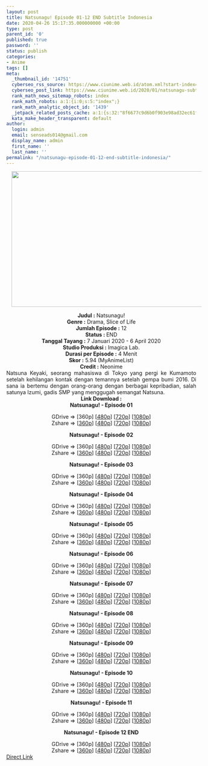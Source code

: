```yaml
---
layout: post
title: Natsunagu! Episode 01-12 END Subtitle Indonesia
date: 2020-04-26 15:17:35.000000000 +00:00
type: post
parent_id: '0'
published: true
password: ''
status: publish
categories:
- Anime
tags: []
meta:
  _thumbnail_id: '14751'
  cyberseo_rss_source: https://www.ciunime.web.id/atom.xml?start-index=751&max-results=150
  cyberseo_post_link: https://www.ciunime.web.id/2020/01/natsunagu-subtitle-indonesia.html
  rank_math_news_sitemap_robots: index
  rank_math_robots: a:1:{i:0;s:5:"index";}
  rank_math_analytic_object_id: '1439'
  _jetpack_related_posts_cache: a:1:{s:32:"8f6677c9d6b0f903e98ad32ec61f8deb";a:2:{s:7:"expires";i:1645289028;s:7:"payload";a:0:{}}}
  kata_make_header_transparent: default
author:
  login: admin
  email: senseads014@gmail.com
  display_name: admin
  first_name: ''
  last_name: ''
permalink: "/natsunagu-episode-01-12-end-subtitle-indonesia/"
---
```

<div class="separator" style="clear: both; text-align: center;"><a href="https://1.bp.blogspot.com/-q-tr8Q0Zro8/XhyCFMEMa8I/AAAAAAAAd3Q/LzsAvO4VOosBYVS5TiYdPOpyTpI531RoACLcBGAsYHQ/s1600/Natsunagu%2521.jpg" imageanchor="1" style="margin-left: 1em; margin-right: 1em;"><img border="0" data-original-height="720" data-original-width="1280" height="360" src="{{ site.baseurl }}/assets/2020/04/Natsunagu%2521.jpg" width="640" /></a></div>
<p>
<div style="text-align: center;"><b>Judul</b><b><b>&nbsp;</b>:</b>&nbsp;Natsunagu!</div>
<div style="text-align: center;"><b>Genre :</b>&nbsp;Drama, Slice of Life</div>
<div style="text-align: center;"><b>Jumlah Episode :</b>&nbsp;12<br /><b>Status :&nbsp;</b>END<br /><b>Tanggal Tayang :</b>&nbsp;7 Januari 2020&nbsp;- 6 April 2020<br /><b>Studio Produksi :</b>&nbsp;Imagica Lab.<br /><b>Durasi per Episode :</b>&nbsp;4 Menit</div>
<div style="text-align: center;"><b>Skor :</b>&nbsp;5.94 (MyAnimeList)<br /><b>Credit :</b>&nbsp;Neonime</div>
<div style="text-align: center;"></div>
<div style="text-align: justify;">Natsuna Keyaki, seorang mahasiswa di Tokyo yang pergi ke Kumamoto setelah kehilangan kontak dengan temannya setelah gempa bumi 2016. Di sana ia bertemu dengan orang-orang dengan berbagai kepribadian, salah satunya Izumi, gadis SMP yang menggugah semangat Natsuna.</div>
<div style="text-align: justify;"></div>
<div style="text-align: justify;"></div>
<div style="text-align: center;"><b>Link Download :</b></div>
<div style="text-align: center;"><b>Natsunagu!&nbsp;- Episode 01</b></p>
<div style="text-align: center;">GDrive =&gt; [360p] [<a href="https://drive.google.com/uc?export=download&amp;id=1RTRefa7LN4MTZ-TfducALyc8OxI6gX70" target="_blank" rel="noopener">480p</a>] [<a href="https://drive.google.com/uc?export=download&amp;id=1JmPjJUiQJ9TAbNLnrI-hXsLjcNEysIXy" target="_blank" rel="noopener">720p</a>] [<a href="https://drive.google.com/uc?export=download&amp;id=1XStVNM-YnzVqZY5YUbbZ86iC0SplCv9M" target="_blank" rel="noopener">1080p</a>]<br />Zshare =&gt; [<a href="https://www11.zippyshare.com/v/BCSitEO4/file.html" target="_blank" rel="noopener">360p</a>] [<a href="https://www20.zippyshare.com/v/3VdxExTp/file.html" target="_blank" rel="noopener">480p</a>] [<a href="https://www20.zippyshare.com/v/TKUkMLcr/file.html" target="_blank" rel="noopener">720p</a>] [<a href="https://www20.zippyshare.com/v/z0Gvr18P/file.html" target="_blank" rel="noopener">1080p</a>]</p>
<p><b>Natsunagu!&nbsp;- Episode 02</b></p>
<div style="text-align: center;">GDrive =&gt; [360p] [<a href="https://drive.google.com/uc?export=download&amp;id=1pRo-SDMHvXFMf19TKgSHRwAzq3_PeKZ0" target="_blank" rel="noopener">480p</a>] [<a href="https://drive.google.com/uc?export=download&amp;id=1Iw3EuH6fiPg1wBqx4pNZQSvQkJEtsV5u" target="_blank" rel="noopener">720p</a>] [<a href="https://drive.google.com/uc?export=download&amp;id=1v_ZFiUY-iYohXmDaxTPDU0GlnX88Nv-f" target="_blank" rel="noopener">1080p</a>]<br />Zshare =&gt; [<a href="https://www55.zippyshare.com/v/8hT8LIGf/file.html" target="_blank" rel="noopener">360p</a>] [<a href="https://www76.zippyshare.com/v/73agWurm/file.html" target="_blank" rel="noopener">480p</a>] [<a href="https://www76.zippyshare.com/v/Xpj11kDJ/file.html" target="_blank" rel="noopener">720p</a>] [<a href="https://www76.zippyshare.com/v/EfVunBUO/file.html" target="_blank" rel="noopener">1080p</a>]</p>
<p><b>Natsunagu!&nbsp;- Episode 03</b></p>
<div style="text-align: center;">GDrive =&gt; [360p] [<a href="https://drive.google.com/uc?export=download&amp;id=10L0K5LXuDjLO6nzcbmc6DdKfwoAotBjZ" target="_blank" rel="noopener">480p</a>] [<a href="https://drive.google.com/uc?export=download&amp;id=10NXH9Yz804jEoeceu_Vf01iOZkZlY0uO" target="_blank" rel="noopener">720p</a>] [<a href="https://drive.google.com/uc?id=1P61drsclMQpae9yQ2n8LY0pkEod9TdUu" target="_blank" rel="noopener">1080p</a>]<br />Zshare =&gt; [<a href="https://www116.zippyshare.com/v/6DBAq2mD/file.html" target="_blank" rel="noopener">360p</a>] [<span id="goog_1536728241"></span><a href="https://www6.zippyshare.com/v/prkv2LfV/file.html" target="_blank" rel="noopener">480p</a><span id="goog_1536728242"></span>] [<a href="https://www90.zippyshare.com/v/uTaPBbDf/file.html" target="_blank" rel="noopener">720p</a>] [<a href="https://www74.zippyshare.com/v/3C4B34KT/file.html" target="_blank" rel="noopener">1080p</a>]</p>
<p><b>Natsunagu!&nbsp;- Episode 04</b></p>
<div style="text-align: center;">GDrive =&gt; [360p] [<a href="https://drive.google.com/uc?export=download&amp;id=14pcTMrrWH7pKzyIfYIhVGIS3YpagYYDq" target="_blank" rel="noopener">480p</a>] [<a href="https://drive.google.com/uc?export=download&amp;id=14tnsQwHCQo8kl3ui9Nxz34VlaUYltHRB" target="_blank" rel="noopener">720p</a>] [<a href="https://drive.google.com/uc?id=1a_5IXK0lnqkqBz4OXTQIhH9cA75ZPqtG" target="_blank" rel="noopener">1080p</a>]<br />Zshare =&gt; [<a href="https://www73.zippyshare.com/v/Qiv1aosw/file.html" target="_blank" rel="noopener">360p</a>] [<span id="goog_1536728241"></span><a href="https://www118.zippyshare.com/v/mrsDb46R/file.html" target="_blank" rel="noopener">480p</a><span id="goog_1536728242"></span>] [<a href="https://www14.zippyshare.com/v/jK4LkD7S/file.html" target="_blank" rel="noopener">720p</a>] [<a href="https://www49.zippyshare.com/v/5CR1JihR/file.html" target="_blank" rel="noopener">1080p</a>]</p>
<p><b>Natsunagu!&nbsp;- Episode 05</b></p>
<div style="text-align: center;">GDrive =&gt; [360p] [<a href="https://drive.google.com/uc?export=download&amp;id=16L6co3yc2D4TAkX4w-adPLjy_0x5CESL" target="_blank" rel="noopener">480p</a>] [<a href="https://drive.google.com/uc?export=download&amp;id=16LO4yED8RfHbFUL_56Rg6dlrQRGjkaFF" target="_blank" rel="noopener">720p</a>] [<a href="https://drive.google.com/uc?id=1sKBxH0mhFzXfPXUudmJHhtepEoClfJlZ" target="_blank" rel="noopener">1080p</a>]<br />Zshare =&gt; [<a href="https://www71.zippyshare.com/v/yVs8kSzI/file.html" target="_blank" rel="noopener">360p</a>] [<span id="goog_1536728241"></span><a href="https://www65.zippyshare.com/v/cQM2jp0V/file.html" target="_blank" rel="noopener">480p</a><span id="goog_1536728242"></span>] [<a href="https://www76.zippyshare.com/v/6vxdwrxR/file.html" target="_blank" rel="noopener">720p</a>] [<a href="https://www43.zippyshare.com/v/H5KuBVjP/file.html" target="_blank" rel="noopener">1080p</a>]</p>
<p><b>Natsunagu!&nbsp;- Episode 06</b></p>
<div style="text-align: center;">GDrive =&gt; [360p] [<a href="https://drive.google.com/uc?export=download&amp;id=1-9gFbF2QM4zqxLnR-TcPLUE3rtuYLfO_" target="_blank" rel="noopener">480p</a>] [<a href="https://drive.google.com/uc?export=download&amp;id=1-AnUtvJ3pxfMidBfuRmNhrBWioh4md1i" target="_blank" rel="noopener">720p</a>] [<a href="https://drive.google.com/uc?id=1czZvEe8KVq5U04eoAEkJ6vro-jfQOidk" target="_blank" rel="noopener">1080p</a>]<br />Zshare =&gt; [<a href="https://www21.zippyshare.com/v/7WBcFxrX/file.html" target="_blank" rel="noopener">360p</a>] [<span id="goog_1536728241"></span><a href="https://www13.zippyshare.com/v/1AJXxedo/file.html" target="_blank" rel="noopener">480p</a><span id="goog_1536728242"></span>] [<a href="https://www39.zippyshare.com/v/MkAlqUvt/file.html" target="_blank" rel="noopener">720p</a>] [<a href="https://www82.zippyshare.com/v/06VgMd6Q/file.html" target="_blank" rel="noopener">1080p</a>]</p>
<p><b>Natsunagu!&nbsp;- Episode 07</b></p>
<div style="text-align: center;">GDrive =&gt; [360p] [<a href="https://drive.google.com/uc?export=download&amp;id=1-LPcEb1twYHt-TIErdXoG6bdBlko_C_c" target="_blank" rel="noopener">480p</a>] [<a href="https://drive.google.com/uc?id=1Mft2J-mzz_C5cKvRWyQR9rhflknhMdDz" target="_blank" rel="noopener">720p</a>] [<a href="https://drive.google.com/uc?id=1gRCrEBzXzvbotXjD_D70If56Bz6u2ndz" target="_blank" rel="noopener">1080p</a>]<br />Zshare =&gt; [<a href="https://www50.zippyshare.com/v/jJ1UD2t5/file.html" target="_blank" rel="noopener">360p</a>] [<span id="goog_1536728241"></span><a href="https://www118.zippyshare.com/v/rXfrnBaB/file.html" target="_blank" rel="noopener">480p</a><span id="goog_1536728242"></span>] [<a href="https://www85.zippyshare.com/v/Bz38Qnyp/file.html" target="_blank" rel="noopener">720p</a>] [<a href="https://www67.zippyshare.com/v/gqYaCZB0/file.html" target="_blank" rel="noopener">1080p</a>]</p>
<p><b>Natsunagu!&nbsp;- Episode 08</b></p>
<div style="text-align: center;">GDrive =&gt; [360p] [<a href="https://doc-10-a0-docs.googleusercontent.com/docs/securesc/a7oe47091eq0vga11m97g0oo5ljob6kb/et0gg0vauc7hfce51jesg6riclr1j3ge/1586159325000/01993453866337986543/09153262204597614716/1voq8O4G3_1nRTS724hYgzdOepC6q9bfu?authuser=0&amp;nonce=k0l9cpqophddk&amp;user=09153262204597614716&amp;hash=2sr811qsen8iq1u048cgns58s143rvvm" target="_blank" rel="noopener">480p</a>] [<a href="https://drive.google.com/uc?id=1YqIfkE_8M2awoPiY-_bfuqb5Zi7tqgZ6" target="_blank" rel="noopener">720p</a>] [<a href="https://drive.google.com/uc?id=1DmtDJc8XzMjDiV8Mk3wScbLtbptNrYzH" target="_blank" rel="noopener">1080p</a>]<br />Zshare =&gt; [<a href="https://www24.zippyshare.com/v/eUULwnF4/file.html" target="_blank" rel="noopener">360p</a>] [<span id="goog_1536728241"></span><a href="https://www79.zippyshare.com/v/mtbFCceD/file.html" target="_blank" rel="noopener">480p</a><span id="goog_1536728242"></span>] [<a href="https://www58.zippyshare.com/v/HQMHey5A/file.html" target="_blank" rel="noopener">720p</a>] [<a href="https://www67.zippyshare.com/v/8IHFTLcg/file.html" target="_blank" rel="noopener">1080p</a>]</p>
<p><b>Natsunagu!&nbsp;- Episode 09</b></p>
<div style="text-align: center;">GDrive =&gt; [360p] [<a href="https://doc-14-a0-docs.googleusercontent.com/docs/securesc/a7oe47091eq0vga11m97g0oo5ljob6kb/o0ijsm5cfi7kohr2kcgmvdmaljf8lshb/1586159100000/01993453866337986543/09153262204597614716/1EbHBCnnnyipIIvyzOdwrcZ7S8NrAeqXD?authuser=0&amp;nonce=ed2njhlha44ge&amp;user=09153262204597614716&amp;hash=kbm7vgmmrui9qiochvtmuh9oldtbk8r3" target="_blank" rel="noopener">480p</a>] [<a href="https://doc-04-a0-docs.googleusercontent.com/docs/securesc/a7oe47091eq0vga11m97g0oo5ljob6kb/8org3d3i61s8h515ppb5ro2ijanrksls/1586159100000/01993453866337986543/09153262204597614716/1lPvDqd7_VSc1Bjq7yir_v91pUbNCgfuw?authuser=0&amp;nonce=nds31q7ln5fam&amp;user=09153262204597614716&amp;hash=3sanohq0e7ofa3osqr0q2gkioh0fs1q6" target="_blank" rel="noopener">720p</a>] [<a href="https://drive.google.com/uc?id=17ZJBvGwIuBfE1Ql_0rS73DjNM_5ieZnu" target="_blank" rel="noopener">1080p</a>]<br />Zshare =&gt; [<a href="https://www99.zippyshare.com/v/UsUtNUig/file.html" target="_blank" rel="noopener">360p</a>] [<span id="goog_1536728241"></span><a href="https://www82.zippyshare.com/v/sked8Fpm/file.html" target="_blank" rel="noopener">480p</a><span id="goog_1536728242"></span>] [<a href="https://www41.zippyshare.com/v/MUorGXNm/file.html" target="_blank" rel="noopener">720p</a>] [<a href="https://www36.zippyshare.com/v/v8aQsxom/file.html" target="_blank" rel="noopener">1080p</a>]</p>
<p><b>Natsunagu!&nbsp;- Episode 10</b></p>
<div style="text-align: center;">GDrive =&gt; [360p] [<a href="https://doc-0o-a0-docs.googleusercontent.com/docs/securesc/a7oe47091eq0vga11m97g0oo5ljob6kb/a8fq227ttcnsbfr0ko1iiigtr5oognm4/1586158800000/01993453866337986543/09153262204597614716/1JsSZUCsJqBKqIuLzBKbwgbujW9GT84om?authuser=0&amp;nonce=ihl7vkfadt5hi&amp;user=09153262204597614716&amp;hash=391kit479al0oo7561262il2e2evs4gl" target="_blank" rel="noopener">480p</a>] [<a href="https://doc-00-a0-docs.googleusercontent.com/docs/securesc/a7oe47091eq0vga11m97g0oo5ljob6kb/mf4oo2vnkugg702vip1sdnbt5bgfolna/1586158875000/01993453866337986543/09153262204597614716/1qhFlfgtvGn2ioKRubp6TE35us5UxYkui?authuser=0&amp;nonce=7dbse517nu76i&amp;user=09153262204597614716&amp;hash=j929rdjn1i5t7ba4poo5or08bbul6sr9" target="_blank" rel="noopener">720p</a>] [<a href="https://drive.google.com/uc?id=11yJZRktsARjMWxOlgqfMdmlTF8HlI4zp" target="_blank" rel="noopener">1080p</a>]<br />Zshare =&gt; [<a href="https://www77.zippyshare.com/v/8sjN8s7e/file.html" target="_blank" rel="noopener">360p</a>] [<span id="goog_1536728241"></span><a href="https://www74.zippyshare.com/v/SruQH2Er/file.html" target="_blank" rel="noopener">480p</a><span id="goog_1536728242"></span>] [<a href="https://www31.zippyshare.com/v/9G3GvBC8/file.html" target="_blank" rel="noopener">720p</a>] [<a href="https://www49.zippyshare.com/v/ttNuoPt0/file.html" target="_blank" rel="noopener">1080p</a>]</p>
<p><b>Natsunagu!&nbsp;- Episode 11</b></p>
<div style="text-align: center;">GDrive =&gt; [360p] [<a href="https://doc-00-a0-docs.googleusercontent.com/docs/securesc/a7oe47091eq0vga11m97g0oo5ljob6kb/6pkciuejlc3jo03knj2nk1h85tqih1ub/1586158650000/01993453866337986543/09153262204597614716/1MvXXIw4QIJcocUTQcbcBlydIif_Fnmuw?authuser=0&amp;nonce=2n6kefmpvqe6c&amp;user=09153262204597614716&amp;hash=4dm9bldhld59ollmbtf1cakur270ij1e" target="_blank" rel="noopener">480p</a>] [<a href="https://drive.google.com/uc?id=17IAD01NBMoih0f689zmsDFs77grIojr0" target="_blank" rel="noopener">720p</a>] [<a href="https://drive.google.com/uc?id=1O-j6UXsZyFMr2qI85qu4GWneZJcloZ83" target="_blank" rel="noopener">1080p</a>]<br />Zshare =&gt; [<a href="https://www24.zippyshare.com/v/VJVQkWuK/file.html" target="_blank" rel="noopener">360p</a>] [<span id="goog_1536728241"></span><a href="https://www107.zippyshare.com/v/NSLbR5ki/file.html" target="_blank" rel="noopener">480p</a><span id="goog_1536728242"></span>] [<a href="https://www2.zippyshare.com/v/sDNKKNVf/file.html" target="_blank" rel="noopener">720p</a>] [<a href="https://www20.zippyshare.com/v/asvypqgw/file.html" target="_blank" rel="noopener">1080p</a>]</p>
<p><b>Natsunagu!&nbsp;- Episode 12 END</b></p>
<div style="text-align: center;">GDrive =&gt; [360p] [<a href="https://doc-0o-a0-docs.googleusercontent.com/docs/securesc/a7oe47091eq0vga11m97g0oo5ljob6kb/lvrjc75agiasii595cbsrk8usbhvvt0n/1586158500000/01993453866337986543/09153262204597614716/1A9THbF7RnHhBkskvDNE0fQLyhpWQwuHk?authuser=0&amp;nonce=lh7drh0g3e09i&amp;user=09153262204597614716&amp;hash=llhu7inufhqct4e80d1kcu0iid863ndu" target="_blank" rel="noopener">480p</a>] [<a href="https://doc-0k-a0-docs.googleusercontent.com/docs/securesc/a7oe47091eq0vga11m97g0oo5ljob6kb/06mpnu829hhqrfrv56r2grsktos7ak0e/1586158500000/01993453866337986543/09153262204597614716/10nqNxXfWlc6_RRWwZ09k-kcufslfKGjm?authuser=0&amp;nonce=nk8pvj5vdfimu&amp;user=09153262204597614716&amp;hash=n4pok4iebb7hqcup1iru3mt6un9rkpl4" target="_blank" rel="noopener">720p</a>] [<a href="https://drive.google.com/uc?id=1ksgrSLJM222u0POaO1LEeDrz68Wmtdpn" target="_blank" rel="noopener">1080p</a>]<br />Zshare =&gt; [<a href="https://www113.zippyshare.com/v/ZbwhhQkl/file.html" target="_blank" rel="noopener">360p</a>] [<span id="goog_1536728241"></span><a href="https://www115.zippyshare.com/v/ST9pQqRU/file.html" target="_blank" rel="noopener">480p</a><span id="goog_1536728242"></span>] [<a href="https://www108.zippyshare.com/v/38XBUfF7/file.html" target="_blank" rel="noopener">720p</a>] [<a href="https://www26.zippyshare.com/v/EyEFzF3T/file.html" target="_blank" rel="noopener">1080p</a>]</div>
</div>
</div>
</div>
</div>
</div>
</div>
</div>
</div>
</div>
</div>
</div>
</div>
<link rel="stylesheet" href="https://cdnjs.cloudflare.com/ajax/libs/font-awesome/4.7.0/css/font-awesome.min.css" />
<div class="divbtn"> <a href="https://handymansurrender.com/fihup8buzv?key=94550f7ce39444073321dde3b8782f97" class="btn"><i class="fa fa-download"></i> Direct Link</a> </div>

